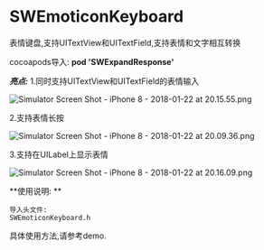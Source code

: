 # SWEmoticonKeyboard
表情键盘,支持UITextView和UITextField,支持表情和文字相互转换

cocoapods导入:  **pod 'SWExpandResponse'**

***亮点:***
1.同时支持UITextView和UITextField的表情输入

![Simulator Screen Shot - iPhone 8 - 2018-01-22 at 20.15.55.png](https://raw.githubusercontent.com/zhoushaowen/SWEmoticonKeyboard/master/screenshot/Simulator%20Screen%20Shot%20-%20iPhone%208%20-%202018-01-22%20at%2020.15.55.png)

2.支持表情长按

![Simulator Screen Shot - iPhone 8 - 2018-01-22 at 20.09.36.png](https://raw.githubusercontent.com/zhoushaowen/SWEmoticonKeyboard/master/screenshot/Simulator%20Screen%20Shot%20-%20iPhone%208%20-%202018-01-22%20at%2020.09.36.png)

3.支持在UILabel上显示表情

![Simulator Screen Shot - iPhone 8 - 2018-01-22 at 20.16.09.png](https://raw.githubusercontent.com/zhoushaowen/SWEmoticonKeyboard/master/screenshot/Simulator%20Screen%20Shot%20-%20iPhone%208%20-%202018-01-22%20at%2020.16.09.png)

**使用说明:
**
```
导入头文件:
SWEmoticonKeyboard.h
```
具体使用方法,请参考demo.
